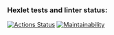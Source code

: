 ### Hexlet tests and linter status:
[![Actions Status](https://github.com/aiakupov/php-project-45/actions/workflows/hexlet-check.yml/badge.svg)](https://github.com/aiakupov/php-project-45/actions)
[![Maintainability](https://api.codeclimate.com/v1/badges/4f68eb499e4cb093a065/maintainability)](https://codeclimate.com/github/aiakupov/php-project-45/maintainability)